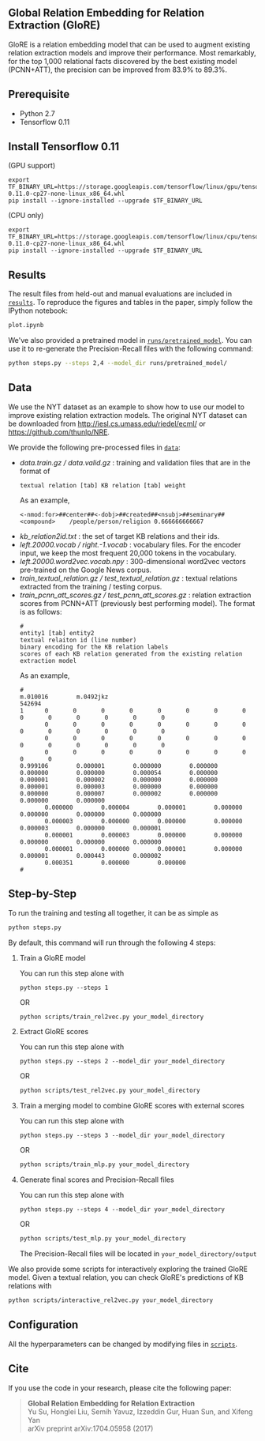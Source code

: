 ## Global Relation Embedding for Relation Extraction (GloRE)
GloRE is a relation embedding model that can be used to augment existing relation extraction models and improve their performance. Most remarkably, for the top 1,000 relational facts discovered by the best existing model (PCNN+ATT), the precision can be improved from 83.9% to 89.3%.

## Prerequisite
* Python 2.7
* Tensorflow 0.11

## Install Tensorflow 0.11

(GPU support)
```
export TF_BINARY_URL=https://storage.googleapis.com/tensorflow/linux/gpu/tensorflow-0.11.0-cp27-none-linux_x86_64.whl
pip install --ignore-installed --upgrade $TF_BINARY_URL
```

(CPU only)
```
export TF_BINARY_URL=https://storage.googleapis.com/tensorflow/linux/cpu/tensorflow-0.11.0-cp27-none-linux_x86_64.whl
pip install --ignore-installed --upgrade $TF_BINARY_URL
```

## Results
The result files from held-out and manual evaluations are included in [`results`](https://github.com/ppuliu/GloRE/tree/master/results). To reproduce the figures and tables in the paper, simply follow the IPython notebook:

```bash
plot.ipynb
```

We've also provided a pretrained model in [`runs/pretrained_model`](https://github.com/ppuliu/GloRE/tree/master/runs/pretrained_model). You can use it to re-generate the Precision-Recall files with the following command:

```bash
python steps.py --steps 2,4 --model_dir runs/pretrained_model/
```

## Data
We use the NYT dataset as an example to show how to use our model to improve existing relation extraction models. The original NYT dataset can be downloaded from http://iesl.cs.umass.edu/riedel/ecml/ or https://github.com/thunlp/NRE.

We provide the following pre-processed files in [`data`](https://github.com/ppuliu/GloRE/tree/master/data):

* *data.train.gz / data.valid.gz* : training and validation files that are in the format of 
    ```
    textual relation [tab] KB relation [tab] weight
    ```
    As an example,
    ```
    <-nmod:for>##center##<-dobj>##created##<nsubj>##seminary##<compound>    /people/person/religion 0.666666666667
    ```
* *kb_relation2id.txt* : the set of target KB relations and their ids.
* *left.20000.vocab / right.-1.vocab* : vocabulary files. For the encoder input, we keep the most frequent 20,000 tokens in the vocabulary.
* *left.20000.word2vec.vocab.npy* : 300-dimensional word2vec vectors pre-trained on the Google News corpus.
* *train_textual_relation.gz / test_textual_relation.gz* : textual relations extracted from the training / testing corpus.
* *train_pcnn_att_scores.gz / test_pcnn_att_scores.gz* : relation extraction scores from PCNN+ATT (previously best performing model). The format is as follows:
    ```
    #
    entity1 [tab] entity2
    textual relaiton id (line number)
    binary encoding for the KB relation labels
    scores of each KB relation generated from the existing relation extraction model
    ```
    As an example,
    ```
    #
    m.010016        m.0492jkz
    542694
    1      0       0       0       0       0       0       0       0       0       0       0       0       0       0
           0       0       0       0       0       0       0       0       0       0       0       0       0       0
           0       0       0       0       0       0       0       0       0       0       0       0       0       0
           0       0       0       0       0       0       0       0       0       0
    0.999106        0.000001        0.000000        0.000000        0.000000        0.000000        0.000054        0.000000                        0.000001        0.000002        0.000000        0.000000        0.000001        0.000003        0.000000        0.000000                  0.000000        0.000007        0.000002        0.000000        0.000000        0.000000
           0.000000        0.000004        0.000001        0.000000        0.000000        0.000000        0.000000
           0.000003        0.000000        0.000000        0.000000        0.000003        0.000000        0.000001
           0.000001        0.000003        0.000000        0.000000        0.000000        0.000000        0.000000
           0.000001        0.000000        0.000001        0.000000        0.000001        0.000443        0.000002
           0.000351        0.000000        0.000000
    #
    ```
    
## Step-by-Step
To run the training and testing all together, it can be as simple as
```bash
python steps.py
```
By default, this command will run through the following 4 steps:
1. Train a GloRE model
    
    You can run this step alone with
    ```
    python steps.py --steps 1
    ```
    OR
    ```bash
    python scripts/train_rel2vec.py your_model_directory
    ```
2. Extract GloRE scores
    
    You can run this step alone with
    ```
    python steps.py --steps 2 --model_dir your_model_directory
    ```
    OR
    ```bash
    python scripts/test_rel2vec.py your_model_directory
    ```
3. Train a merging model to combine GloRE scores with external scores
    
    You can run this step alone with
    ```
    python steps.py --steps 3 --model_dir your_model_directory
    ```
    OR
    ```bash
    python scripts/train_mlp.py your_model_directory
    ```
3. Generate final scores and Precision-Recall files
    
    You can run this step alone with
    ```
    python steps.py --steps 4 --model_dir your_model_directory
    ```
    OR
    ```bash
    python scripts/test_mlp.py your_model_directory
    ```
    The Precision-Recall files will be located in `your_model_directory/output`
    
We also provide some scripts for interactively exploring the trained GloRE model. Given a textual relation, you can check GloRE's predictions of KB relations with
```bash
python scripts/interactive_rel2vec.py your_model_directory
```

## Configuration
All the hyperparameters can be changed by modifying files in [`scripts`](https://github.com/ppuliu/GloRE/tree/master/scripts).

## Cite
If you use the code in your research, please cite the following paper:
>**Global Relation Embedding for Relation Extraction**  
>Yu Su, Honglei Liu, Semih Yavuz, Izzeddin Gur, Huan Sun, and Xifeng Yan  
>arXiv preprint arXiv:1704.05958 (2017)
